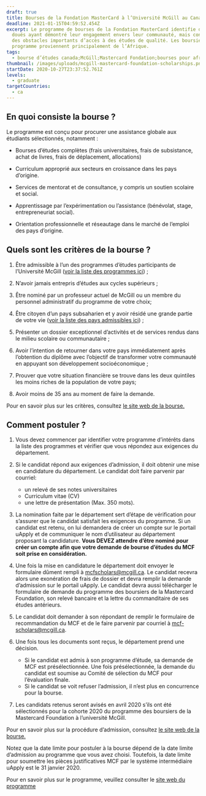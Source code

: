```yaml
---
draft: true
title: Bourses de la Fondation MasterCard à l’Université McGill au Canada
deadline: 2021-01-15T04:59:52.454Z
excerpt: Le programme de bourses de la Fondation MasterCard identifie des jeunes
  doués ayant démontré leur engagement envers leur communauté, mais confrontés à
  des obstacles importants d’accès à des études de qualité. Les boursiers de ce
  programme proviennent principalement de l’Afrique.
tags:
  - bourse d’études canada;McGill;Mastercard Fondation;bourses pour africains
thumbnail: /images/uploads/mcgill-mastercard-foundation-scholarships.png
startDate: 2020-10-27T23:37:52.761Z
levels:
  - graduate
targetCountries:
  - ca
---
```


## En quoi consiste la bourse ?

Le programme est conçu pour procurer une assistance globale aux étudiants
sélectionnés, notamment :

- Bourses d’études complètes (frais universitaires, frais de subsistance,
  achat de livres, frais de déplacement, allocations)

- Curriculum approprié aux secteurs en croissance dans les pays d’origine.

- Services de mentorat et de consultance, y compris un soutien scolaire et
  social.

- Apprentissage par l’expérimentation ou l’assistance (bénévolat, stage,
  entrepreneuriat social).

- Orientation professionnelle et réseautage dans le marché de l’emploi des
  pays d’origine.

## Quels sont les critères de la bourse ?

1. Être admissible à l’un des programmes d’études participants de l’Université
   McGill (<a
   href="https://www.mcgill.ca/mastercardfdn-scholars/files/mastercardfdn-scholars/liste_des_programmes_detudes_participants_2020.pdf"
   target="_blank" rel="noopener noreferrer">voir la liste des programmes
   ici</a>) ;

2. N’avoir jamais entrepris d’études aux cycles supérieurs ;

3. Être nominé par un professeur actuel de McGill ou un membre du personnel
   administratif du programme de votre choix;

4. Être citoyen d’un pays subsaharien et y avoir résidé une grande partie de
   votre vie (<a
   href="https://www.mcgill.ca/mastercardfdn-scholars/files/mastercardfdn-scholars/liste_des_pays_admissibles_2020.pdf"
   target="_blank" rel="noopener noreferrer">voir la liste des pays admissibles
   ici</a>) ;

5. Présenter un dossier exceptionnel d’activités et de services rendus dans le
   milieu scolaire ou communautaire ;

6. Avoir l’intention de retourner dans votre pays immédiatement après
   l’obtention du diplôme avec l’objectif de transformer votre communauté en
   appuyant son développement socioéconomique ;

7. Prouver que votre situation financière se trouve dans les deux quintiles
   les moins riches de la population de votre pays;

8. Avoir moins de 35 ans au moment de faire la demande.

Pour en savoir plus sur les critères, consultez <a
  href="https://www.mcgill.ca/mastercardfdn-scholars/files/mastercardfdn-scholars/programme_des_boursiers_de_la_mastercard_foundation_-_criteres_dadmissibilite_2020.pdf"
  target="_blank" rel="noopener noreferrer">le site web de la bourse.</a>

## Comment postuler ?

1. Vous devez commencer par identifier votre programme d’intérêts dans la
   liste des programmes et vérifier que vous répondez aux exigences du
   département.

2. Si le candidat répond aux exigences d’admission, il doit obtenir une mise
   en candidature du département. Le candidat doit faire parvenir par courriel:
   - un relevé de ses notes universitaires
   - Curriculum vitae (CV)
   - une lettre de présentation (Max. 350 mots).
3. La nomination faite par le département sert d’étape de vérification pour
   s’assurer que le candidat satisfait les exigences du programme. Si un candidat
   est retenu, on lui demandera de créer un compte sur le portail uApply et de
   communiquer le nom d’utilisateur au département proposant la candidature.
   **Vous DEVEZ attendre d’être nominé pour créer un compte afin que votre
   demande de bourse d’études du MCF soit prise en considération.**

4. Une fois la mise en candidature le département doit envoyer le formulaire
   dûment rempli à <a
   href="mailto:mcfscholars@mcgill.ca">mcfscholars@mcgill.ca</a>. Le candidat
   recevra alors une exonération de frais de dossier et devra remplir la demande
   d’admission sur le portail uApply. Le candidat devra aussi télécharger le
   formulaire de demande
   du programme des boursiers de la Mastercard Foundation, son relevé bancaire et la lettre du commanditaire de ses études antérieurs.
5. Le candidat doit demander à son répondant de remplir le formulaire de
   recommandation du MCF et de le faire parvenir par courriel à <a
   href="mailto:mcf-scholars@mcgill.ca">mcf-scholars@mcgill.ca</a>.

6. Une fois tous les documents sont reçus, le département prend une décision.
   - Si le candidat est admis à son programme d’étude, sa demande de MCF est présélectionnée. Une fois présélectionnée, la demande du candidat est soumise au Comité de sélection du MCF pour l’évaluation finale.
   - Si le candidat se voit refuser l’admission, il n’est plus en concurrence pour la bourse.
7. Les candidats retenus seront avisés en avril 2020 s’ils ont été
   sélectionnés pour la cohorte 2020 du programme des boursiers de la Mastercard
   Foundation à l’université McGill.

Pour en savoir plus sur la procédure d’admission, consultez <a
  href="https://www.mcgill.ca/mastercardfdn-scholars/files/mastercardfdn-scholars/mastercard_foundation_scholars_program_-_etape_par_etape_instructions_2020.pdf"
  target="_blank" rel="noopener noreferrer">le site web de la bourse.</a>

Notez que la date limite pour postuler à la bourse dépend de la date limite
d’admission au programme que vous avez choisi. Toutefois, la date limite pour
soumettre les pièces justificatives MCF par le système intermédiaire uApply
est le 31 janvier 2020.

Pour en savoir plus sur le programme, veuillez consulter le <a
  href="https://www.mcgill.ca/mastercardfdn-scholars/fr/propos-du-programme/fiche-dinformation-programme-de-bourses-de-la-fondation-mastercard"
  target="_blank" rel="noopener noreferrer">site web du programme</a>
